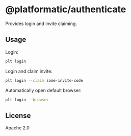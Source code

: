 # @platformatic/authenticate

Provides login and invite claiming.

## Usage

Login:

```sh
plt login
```

Login and claim invite:

```sh
plt login --claim some-invite-code
```

Automatically open default browser:

```sh
plt login --browser
```

## License

Apache 2.0
